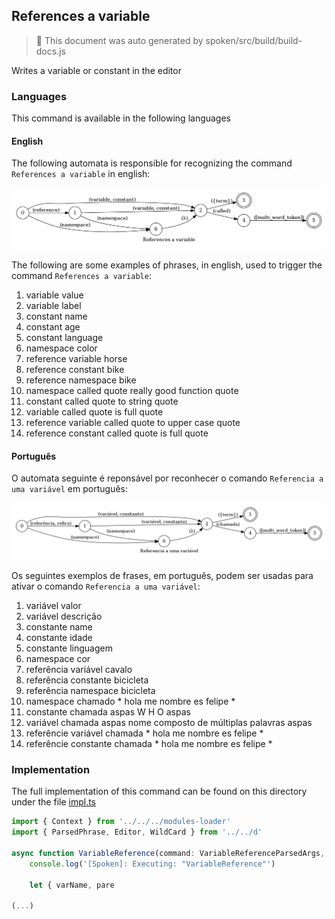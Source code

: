 ## References a variable

> 🤖 This document was auto generated by spoken/src/build/build-docs.js

Writes a variable or constant in the editor

### Languages

This command is available in the following languages

#### English

The following automata is responsible for recognizing the command `References a variable` in english:

![English](phrase_en-US.png)

The following are some examples of phrases, in english, used to trigger the command `References a variable`:

1. variable value
2. variable label
3. constant name
4. constant age
5. constant language
6. namespace color
7. reference variable horse
8. reference constant bike
9. reference namespace bike
10. namespace called quote really good function quote
11. constant called quote to string quote
12. variable called quote is full quote
13. reference variable called quote to upper case quote
14. reference constant called quote is full quote

#### Português

O automata seguinte é reponsável por reconhecer o comando `Referencia a uma variável` em português:

![Português](phrase_pt-BR.png)

Os seguintes exemplos de frases, em português, podem ser usadas para ativar o comando `Referencia a uma variável`:

1. variável valor
2. variável descrição
3. constante name
4. constante idade
5. constante linguagem
6. namespace cor
7. referência variável cavalo
8. referência constante bicicleta
9. referência namespace bicicleta
10. namespace chamado * hola me nombre es felipe *
11. constante chamada aspas W H O aspas
12. variável chamada aspas nome composto de múltiplas palavras aspas
13. referêncie variável chamada * hola me nombre es felipe *
14. referêncie constante chamada * hola me nombre es felipe *

### Implementation

The full implementation of this command can be found on this directory under the file [impl.ts](impl.ts)

```typescript
import { Context } from '../../../modules-loader'
import { ParsedPhrase, Editor, WildCard } from '../../d'

async function VariableReference(command: VariableReferenceParsedArgs, editor: Editor, context: {}) {
    console.log('[Spoken]: Executing: "VariableReference"')

    let { varName, pare

(...)
```